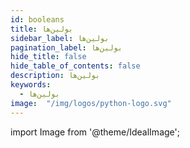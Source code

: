```yaml
---
id: booleans
title: بولین‌ها
sidebar_label: بولین‌ها
pagination_label: بولین‌ها
hide_title: false
hide_table_of_contents: false
description: بولین‌ها
keywords:
  - بولین‌ها
image:  "/img/logos/python-logo.svg"
---
```


import Image from '@theme/IdealImage';
